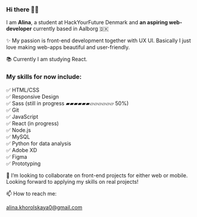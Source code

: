 ### Hi there 👋🏼

I am **Alina**, a student at HackYourFuture Denmark and **an aspiring web-developer** currently based in Aalborg 🇩🇰

✨ My passion is front-end development together with UX UI. Basically I just love making web-apps beautiful and user-friendly.

📚 Currently I am studying React.

### My skills for now include:<br>
✅ HTML/CSS <br>
✅ Responsive Design <br>
✅ Sass (still in progress ▰▰▰▰▰▰▱▱▱▱▱▱ 50%) <br>
✅ Git <br>
✅ JavaScript <br>
✅ React (in progress) <br>
✅ Node.js <br>
✅ MySQL <br>
✅ Python for data analysis <br>
✅ Adobe XD <br>
✅ Figma <br>
✅ Prototyping <br>

💞️ I’m looking to collaborate on front-end projects for either web or mobile. Looking forward to applying my skills on real projects!


📫 How to reach me:

alina.khorolskaya0@gmail.com



<!---
alina-kho/alina-kho is a ✨ special ✨ repository because its `README.md` (this file) appears on your GitHub profile.
You can click the Preview link to take a look at your changes.
--->
